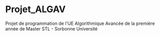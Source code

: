 # Projet_ALGAV
Projet de programmation de l'UE Algorithmique Avancée de la première année de Master STL - Sorbonne Université
